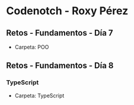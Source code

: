 # Codenotch - Roxy Pérez
## Retos - Fundamentos - Día 7
- Carpeta: POO

## Retos - Fundamentos - Día 8
### TypeScript
- Carpeta: TypeScript

